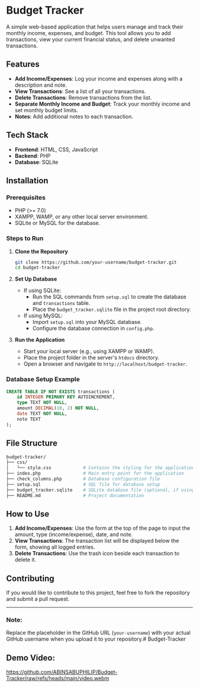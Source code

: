 # Budget Tracker

A simple web-based application that helps users manage and track their monthly income, expenses, and budget. This tool allows you to add transactions, view your current financial status, and delete unwanted transactions.

## Features
- **Add Income/Expenses**: Log your income and expenses along with a description and note.
- **View Transactions**: See a list of all your transactions.
- **Delete Transactions**: Remove transactions from the list.
- **Separate Monthly Income and Budget**: Track your monthly income and set monthly budget limits.
- **Notes**: Add additional notes to each transaction.
  
## Tech Stack
- **Frontend**: HTML, CSS, JavaScript
- **Backend**: PHP
- **Database**: SQLite

## Installation

### Prerequisites
- PHP (>= 7.0)
- XAMPP, WAMP, or any other local server environment.
- SQLite or MySQL for the database.

### Steps to Run

1. **Clone the Repository**
   ```bash
   git clone https://github.com/your-username/budget-tracker.git
   cd budget-tracker
   ```

2. **Set Up Database**
   - If using SQLite:
     - Run the SQL commands from `setup.sql` to create the database and `transactions` table.
     - Place the `budget_tracker.sqlite` file in the project root directory.
   - If using MySQL:
     - Import `setup.sql` into your MySQL database.
     - Configure the database connection in `config.php`.

3. **Run the Application**
   - Start your local server (e.g., using XAMPP or WAMP).
   - Place the project folder in the server's `htdocs` directory.
   - Open a browser and navigate to `http://localhost/budget-tracker`.

### Database Setup Example

```sql
CREATE TABLE IF NOT EXISTS transactions (
    id INTEGER PRIMARY KEY AUTOINCREMENT,
    type TEXT NOT NULL,
    amount DECIMAL(10, 2) NOT NULL,
    date TEXT NOT NULL,
    note TEXT
);
```

## File Structure

```bash
budget-tracker/
├── css/
│   └── style.css            # Contains the styling for the application
├── index.php                # Main entry point for the application
├── check_columns.php        # Database configuration file
├── setup.sql                # SQL file for database setup
├── budget_tracker.sqlite    # SQLite database file (optional, if using SQLite)
├── README.md                # Project documentation
```

## How to Use

1. **Add Income/Expenses**: Use the form at the top of the page to input the amount, type (income/expense), date, and note.
2. **View Transactions**: The transaction list will be displayed below the form, showing all logged entries.
3. **Delete Transactions**: Use the trash icon beside each transaction to delete it.

## Contributing

If you would like to contribute to this project, feel free to fork the repository and submit a pull request.

---

### Note:
Replace the placeholder in the GitHub URL (`your-username`) with your actual GitHub username when you upload it to your repository.# Budget-Tracker


## Demo Video:
https://github.com/ABINSABUPHILIP/Budget-Tracker/raw/refs/heads/main/video.webm
